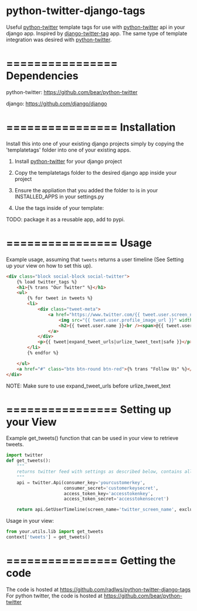 python-twitter-django-tags
==========================

Useful [python-twitter](https://github.com/bear/python-twitter) template tags for use with [python-twitter](https://github.com/bear/python-twitter) api in your django app. Inspired by [django-twitter-tag](https://github.com/coagulant/django-twitter-tag) app. The same type of template integration was desired with [python-twitter](https://github.com/bear/python-twitter).

================
Dependencies
================

python-twitter: https://github.com/bear/python-twitter

django: https://github.com/django/django

================
Installation
================

Install this into one of your existing django projects simply by copying the 'templatetags' folder into one of your existing apps.

1. Install [python-twitter](https://github.com/bear/python-twitter) for your django project
2. Copy the templatetags folder to the desired django app inside your project
3. Ensure the appliation that you added the folder to is in your INSTALLED_APPS in your settings.py

4. Use the tags inside of your template:

TODO: package it as a reusable app, add to pypi.

================
Usage
================

Example usage, assuming that  `tweets` returns a user timeline (See Setting up your view on how to set this up). 
```html
<div class="block social-block social-twitter">
    {% load twitter_tags %}
    <h1>{% trans "Our Twitter" %}</h1>
    <ul>
        {% for tweet in tweets %}
        <li>
            <div class="tweet-meta">
                <a href="https://www.twitter.com/{{ tweet.user.screen_name }}/status/{{ tweet.id }}" target="_blank">
                    <img src="{{ tweet.user.profile_image_url }}" width="32" height="32" />
                    <h2>{{ tweet.user.name }}<br /><span>@{{ tweet.user.screen_name }} &middot; {{ tweet.created_at|twitter_date }}</span></h2>
                </a>
            </div>
            <p>{{ tweet|expand_tweet_urls|urlize_tweet_text|safe }}</p>
        </li>
        {% endfor %}

    </ul>
    <a href="#" class="btn btn-round btn-red">{% trans "Follow Us" %}</a>
</div>
```
NOTE: Make sure to use expand_tweet_urls before urlize_tweet_text


================
Setting up your View
================

Example get_tweets() function that can be used in your view to retrieve tweets.

```python
import twitter
def get_tweets():
    """
    returns twitter feed with settings as described below, contains all related twitter settings
    """
    api = twitter.Api(consumer_key='yourcustomerkey',
                      consumer_secret='customerkeysecret',
                      access_token_key='accesstokenkey',
                      access_token_secret='accesstokensecret')

    return api.GetUserTimeline(screen_name='twitter_screen_name', exclude_replies=True, include_rts=False)  # includes entities
```

Usage in your view:
```python
from your.utils.lib import get_tweets
context['tweets'] = get_tweets()
```

================
Getting the code
================
The code is hosted at https://github.com/radlws/python-twitter-django-tags
For python twitter, the code is hosted at https://github.com/bear/python-twitter
